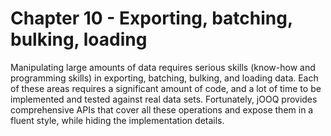# Chapter 10 - Exporting, batching, bulking, loading

Manipulating large amounts of data requires serious skills (know-how and programming skills) in exporting, batching, bulking, and loading data. Each of these areas requires a significant amount of code, and a lot of time to be implemented and tested against real data sets. Fortunately, jOOQ provides comprehensive APIs that cover all these operations and expose them in a fluent style, while hiding the implementation details. 
